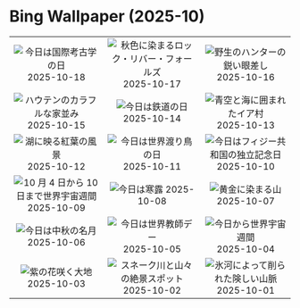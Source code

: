 # Bing Wallpaper (2025-10)

|  |  |  |
|:---:|:---:|:---:|
| ![](https://www.bing.com/th?id=OHR.SilburyHill_JA-JP0577938785_400x240.jpg "今日は国際考古学の日") 2025-10-18 | ![](https://www.bing.com/th?id=OHR.RockRiverFalls_JA-JP0295221799_400x240.jpg "秋色に染まるロック・リバー・フォールズ") 2025-10-17 | ![](https://www.bing.com/th?id=OHR.SiberianLynx_JA-JP8122329970_400x240.jpg "野生のハンターの鋭い眼差し") 2025-10-16 |
| ![](https://www.bing.com/th?id=OHR.HoutenHouses_JA-JP0762629111_400x240.jpg "ハウテンのカラフルな家並み") 2025-10-15 | ![](https://www.bing.com/th?id=OHR.RailwayDay2025_JA-JP0346908442_400x240.jpg "今日は鉄道の日") 2025-10-14 | ![](https://www.bing.com/th?id=OHR.OiaSantorini_JA-JP8051360298_400x240.jpg "青空と海に囲まれたイア村") 2025-10-13 |
| ![](https://www.bing.com/th?id=OHR.SaranacLake_JA-JP8002477019_400x240.jpg "湖に映る紅葉の風景") 2025-10-12 | ![](https://www.bing.com/th?id=OHR.WoodDuckHen_JA-JP7933266501_400x240.jpg "今日は世界渡り鳥の日") 2025-10-11 | ![](https://www.bing.com/th?id=OHR.MonurikiFiji_JA-JP7889877935_400x240.jpg "今日はフィジー共和国の独立記念日") 2025-10-10 |
| ![](https://www.bing.com/th?id=OHR.WebbPillars_JA-JP7847589500_400x240.jpg "10 月 4 日から 10 日まで世界宇宙週間") 2025-10-09 | ![](https://www.bing.com/th?id=OHR.Ryuzufalls2025_JA-JP6418303608_400x240.jpg "今日は寒露") 2025-10-08 | ![](https://www.bing.com/th?id=OHR.RidgwayAspens_JA-JP7797192109_400x240.jpg "黄金に染まる山") 2025-10-07 |
| ![](https://www.bing.com/th?id=OHR.AnshunBridge_JA-JP7739273331_400x240.jpg "今日は中秋の名月") 2025-10-06 | ![](https://www.bing.com/th?id=OHR.TeacherOwl_JA-JP7686022274_400x240.jpg "今日は世界教師デー") 2025-10-05 | ![](https://www.bing.com/th?id=OHR.DragonEndeavour_JA-JP7626531843_400x240.jpg "今日から世界宇宙週間") 2025-10-04 |
| ![](https://www.bing.com/th?id=OHR.SkyeHeather_JA-JP7561347402_400x240.jpg "紫の花咲く大地") 2025-10-03 | ![](https://www.bing.com/th?id=OHR.OxbowBend_JA-JP6534968552_400x240.jpg "スネーク川と山々の絶景スポット") 2025-10-02 | ![](https://www.bing.com/th?id=OHR.YosemiteClark_JA-JP6457719277_400x240.jpg "氷河によって削られた険しい山脈") 2025-10-01 |
